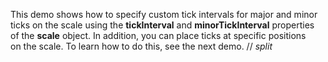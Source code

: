 This demo shows how to&nbsp;specify custom tick intervals for major and minor ticks on&nbsp;the scale using the **tickInterval** and **minorTickInterval** properties of&nbsp;the **scale** object. In&nbsp;addition, you can place ticks at&nbsp;specific positions on&nbsp;the scale. To&nbsp;learn how to&nbsp;do&nbsp;this, see the next demo.
// _split_